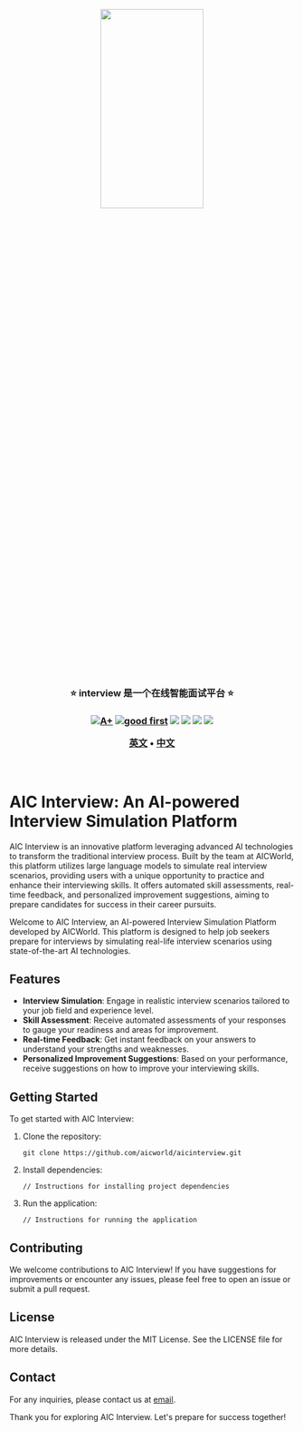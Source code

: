 <p align="center">
    <a href="https://interview.github.io/website" target="_blank">
        <img src="assets/logo-gif/interview-logo.gif" width="60%" height="30%"/>
    </a>
</p>
<h3 align="center" style="border-bottom: none">
    ⭐️  interview 是一个在线智能面试平台 ⭐️ <br>
<h3>

<p align=center>
<a href="https://goreportcard.com/report/github.com/aicworld/interview"><img src="https://goreportcard.com/badge/github.com/aicworld/interview" alt="A+"></a>
<a href="https://github.com/aicworld/interview/issues?q=is%3Aissue+is%3Aopen+sort%3Aupdated-desc+label%3A%22good+first+issue%22"><img src="https://img.shields.io/github/issues/aicworld/interview/good%20first%20issue?logo=%22github%22" alt="good first"></a>
<a href="https://github.com/aicworld/interview"><img src="https://img.shields.io/github/stars/aicworld/interview.svg?style=flat&logo=github&colorB=deeppink&label=stars"></a>
<a href="https://join.slack.com/t/aicworld/shared_invite/zt-1tmoj26uf-_FDy3dowVHBiGvLk9e5Xkg"><img src="https://img.shields.io/badge/Slack-100%2B-blueviolet?logo=slack&amp;logoColor=white"></a>
<a href="https://github.com/aicworld/interview/blob/main/LICENSE"><img src="https://img.shields.io/badge/license-Apache--2.0-green"></a>
<a href="https://golang.org/"><img src="https://img.shields.io/badge/Language-Go-blue.svg"></a>
</p>

</p>

<p align="center">
    <a href="./README.md"><b>英文</b></a> •
    <a href="./README_zh-CN.md"><b>中文</b></a>
</p>

</p>
<br>


# **AIC Interview: An AI-powered Interview Simulation Platform**

AIC Interview is an innovative platform leveraging advanced AI technologies to transform the traditional interview process. Built by the team at AICWorld, this platform utilizes large language models to simulate real interview scenarios, providing users with a unique opportunity to practice and enhance their interviewing skills. It offers automated skill assessments, real-time feedback, and personalized improvement suggestions, aiming to prepare candidates for success in their career pursuits.

Welcome to AIC Interview, an AI-powered Interview Simulation Platform developed by AICWorld. This platform is designed to help job seekers prepare for interviews by simulating real-life interview scenarios using state-of-the-art AI technologies.

## Features

- **Interview Simulation**: Engage in realistic interview scenarios tailored to your job field and experience level.
- **Skill Assessment**: Receive automated assessments of your responses to gauge your readiness and areas for improvement.
- **Real-time Feedback**: Get instant feedback on your answers to understand your strengths and weaknesses.
- **Personalized Improvement Suggestions**: Based on your performance, receive suggestions on how to improve your interviewing skills.

## Getting Started

To get started with AIC Interview:

1. Clone the repository:
   ```
   git clone https://github.com/aicworld/aicinterview.git
   ```
2. Install dependencies:
   ```
   // Instructions for installing project dependencies
   ```
3. Run the application:
   ```
   // Instructions for running the application
   ```

## Contributing

We welcome contributions to AIC Interview! If you have suggestions for improvements or encounter any issues, please feel free to open an issue or submit a pull request.

## License

AIC Interview is released under the MIT License. See the LICENSE file for more details.

## Contact

For any inquiries, please contact us at [email](mailto:support@aicworld.com).

Thank you for exploring AIC Interview. Let's prepare for success together!
